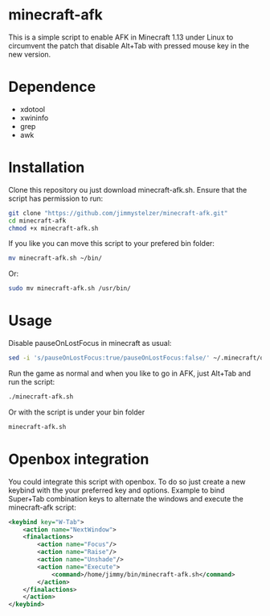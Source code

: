 # minecraft-afk
This is a simple script to enable AFK in Minecraft 1.13 under Linux to circumvent the patch that disable Alt+Tab with pressed mouse key in the new version.

# Dependence
* xdotool
* xwininfo
* grep
* awk

# Installation
Clone this repository ou just download minecraft-afk.sh. Ensure that the script has permission to run:

```bash
git clone "https://github.com/jimmystelzer/minecraft-afk.git"
cd minecraft-afk
chmod +x minecraft-afk.sh
```
If you like you can move this script to your prefered bin folder:

```bash
mv minecraft-afk.sh ~/bin/
```

Or:

```bash
sudo mv minecraft-afk.sh /usr/bin/
```

# Usage
Disable pauseOnLostFocus in minecraft as usual:

```bash
sed -i 's/pauseOnLostFocus:true/pauseOnLostFocus:false/' ~/.minecraft/options.txt
```

Run the game as normal and when you like to go in AFK, just Alt+Tab and run the script:

```bash
./minecraft-afk.sh
```
Or with the script is under your bin folder

```bash
minecraft-afk.sh
```

# Openbox integration
You could integrate this script with openbox. To do so just create a new keybind with the your preferred key and options. Example to bind Super+Tab combination keys to alternate the windows and execute the minecraft-afk script:

```xml
<keybind key="W-Tab">
	<action name="NextWindow">
	<finalactions>
		<action name="Focus"/>
		<action name="Raise"/>
		<action name="Unshade"/>
		<action name="Execute">
			<command>/home/jimmy/bin/minecraft-afk.sh</command>
		</action>
	</finalactions>
	</action>
</keybind>
```

